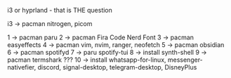 i3 or hyprland - that is THE question

i3 -> pacman nitrogen, picom

1 -> pacman paru
2 -> pacman Fira Code Nerd Font
3 -> pacman easyeffects
4 -> pacman vim, nvim, ranger, neofetch
5 -> pacman obsidian
6 -> pacman spotifyd
7 -> paru spotify-tui
8 -> install synth-shell
9 -> pacman termshark ???
10 -> install whatsapp-for-linux, messenger-nativefier, discord, signal-desktop, telegram-desktop, DisneyPlus
